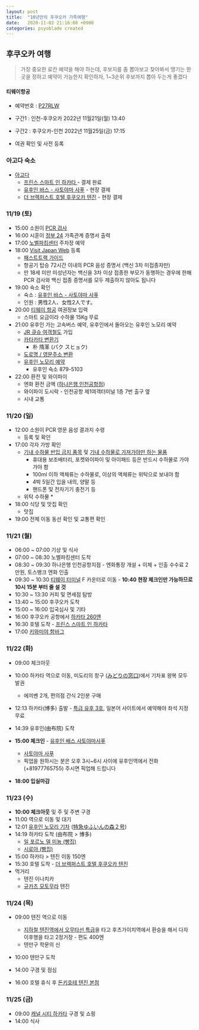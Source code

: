 ```yaml
---
layout: post
title:  "10년만의 후쿠오카 가족여행"
date:   2020-11-02 21:16:00 +0900
categories: psyoblade created
---
```


## 후쿠오카 여행

>  가장 중요한 료칸 예약을 해야 하는데, 후보지를 좀 뽑아보고 찾아봐서 땡기는 한 곳을 정하고 예약이 가능한지 확인하자, 1~3순위 후보까지 뽑아 두는게 좋겠다

#### 티웨이항공

*  예약번호 : [P27RLW](https://www.twayair.com/app/reservation/reservationDetail?encPnrNumber=Kh4c6dppilhA%2B9wzyqQwnw%3D%3D)

*  구간1 : 인천-후쿠오카 2022년 11월21일(월) 13:40

*  구간2 : 후쿠오카-인천 2022년 11월25일(금) 17:15

* 여권 확인 및 사전 등록

### 아고다 숙소

* [아고다](https://www.agoda.com/) 
  * [프린스 스마트 인 하카타 ](https://www.agoda.com/ko-kr/ko-kr/prince-smart-inn-hakata/hotel/fukuoka-jp.html) - 결제 완료
  * [유후인 바스 - 사토야마 사푸](https://www.satoyamasafu.com/) - 현장 결제
  * [더 브렉퍼스트 호텔 후쿠오카 텐진](https://www.agoda.com/ko-kr/ko-kr/hotel-wbf-fukuoka-tenjin-minami/hotel/fukuoka-jp.html) - 현장 결제

### 11/19 (토)

* 15:00 소원이 [PCR 검사](http://www.365openmd.com/) 
* 16:00 시훈이 [정부 24](https://www.gov.kr/main?a=AA020InfoCappViewApp&CappBizCD=97400000004) 가족관계 증명서 출력
* 17:00 [노벨파킹센터](http://m.nobelparking.com/page/page21) 주차장 예약
* 18:00 [Visit Japan Web](https://www.vjw.digital.go.jp/main/#/vjwpco001) 등록
  * [패스트트랙 가이드](https://www.hco.mhlw.go.jp/kr/)
  * 항공기 탑승 72시간 이내의 PCR 음성 증명서 (백신 3차 미접종자만)
  * 만 18세 미만 미성년자는 백신을 3차 이상 접종한 부모가 동행하는 경우에 한해 PCR 검사와 백신 접종 증명서를 모두 제출하지 않아도 됩니다
* 19:00 숙소 확인
  * 숙소 : [유후인 바스 - 사토야마 사푸](https://www.satoyamasafu.com/)
  * 인원 : 男性2人、女性2人です。
* 20:00 [티웨이 항공](https://www.twayair.com/app/main) 여권정보 입력
  * 스마트 요금이라 수하물 15Kg 무료
* 21:00 유후인 가는 고속버스 예약, 유후인에서 돌아오는 유후인 노모리 예약
  * [JR 큐슈 여객철도](https://www.jrkyushu.co.jp/) 가입
  * [카타카타 변환기](https://enjoyjapan.co.kr/hangul_name_to_japanese_katakana_converter.php)
    * 朴 隋革 (パク スヒョク)
  * [도로명 / 영문주소 변환](https://www.juso.go.kr/openIndexPage.do)
  * [유후인 노모리 예약](https://iliketrip.net/3917)
    * 유후인 숙소 879-5103
* 22:00 환전 및 와이파이
  * 엔화 환전 금액 ([하나은행 인천공항점](https://goo.gl/maps/X1we4E9YbMD4BTLZA))
  * 와이파이 도시락 - 인천공항 제1여객터미널 1층 7번 출구 옆
  * 시내 교통

### 11/20 (일)

* 12:00 소원이 PCR 영문 음성 결과지 수령
  * 등록 및 확인
* 17:00 각자 가방 확인
  * [기내 수하물 반입 금지 품목](https://www.koreanair.com/kr/ko/airport/baggage/restricted-items/carry-on) 및 [기내 수하물로 가져가야만 하는 물품](https://brunch.co.kr/@hotelscomkr/460)
    * 휴대용 보조배터리, 포켓와이파이 및 아이패드 등은 반드시 수하물로 가야가야 함
    * 100ml 이하 액체류는 수하물로, 이상의 액체류는 위탁으로 보내야 함
    * 4박 5일간 입을 내의, 양말 등
    * 핸드폰 및 전자기기 충전기 등
  * 위탁 수하물
    * 
* 18:00 식당 및 맛집 확인
  * 맛집
* 19:00 전체 이동 동선 확인 및 교통편 확인

### 11/21 (월)

* 06:00 ~ 07:00 기상 및 식사
* 07:00 ~ 08:30 노벨파킹센터 도착
* 08:30 ~ 09:30 하나은행 인천공항지점 - 엔화통장 개설 + 이체 + 인출 수수료 2만원, 토스뱅크 엔화 인출
* 09:30 ~ 10:30 [티웨이 터미널](https://www.twayair.com/app/serviceInfo/airportCounter?searchKeyword=&searchConti=JAP) F 카운터로 이동 - **10:40 현장 체크인만 가능하므로 10시 15분 부터 줄 설 것**
* 10:30 ~ 13:30 커피 및 면세점 탐방
* 13:40 ~ 15:00 후쿠오카 도착
* 15:00 ~ 16:00 입국심사 및 기타
* 16:00 후쿠오카 공항에서 [하카타 260엔](https://subway.city.fukuoka.lg.jp/kor/fare/one/)
* 16:30 호텔 도착 - [프린스 스마트 인 하카타](https://www.agoda.com/ko-kr/ko-kr/prince-smart-inn-hakata/hotel/fukuoka-jp.html)
* 17:00 [키와미야 함바그](https://goo.gl/maps/SR3Ea68YiMZqKbWq9) 

### 11/22 (화)

* 09:00 체크아웃
* 10:00 하카타 역으로 이동, 미도리의 창구 ([みどりの窓口](https://goo.gl/maps/1pECu8BvptkVgysu6))에서 기차표 왕복 모두 발권
  * 에끼벤 2개, 편의점 간식 2인분 구매

* 12:13 하카타(博多) 출발 - [특급 유후 3호](https://train.yoyaku.jrkyushu.co.jp/), 일본어 사이트에서 예약해야 좌석 지정 무료
* 14:39 유후인(由布院) 도착
* **15:00 체크인** - [유후인 배스 사토야마사푸](https://goo.gl/maps/RzHyvgSxuKR33qhR8)
  * [사토야마 사푸](https://www.satoyamasafu.com/en/spa/index.html)
  * 픽업을 원하시는 분은 오후 3시~6시 사이에 유후인역에서 전화 (+81977765755) 주시면 픽업해 드립니다

* **18:00 입실마감**

### 11/23 (수)

* **10:00 체크아웃**  및 주 및 주변 구경
* 11:00 역으로 이동 및 대기
* 12:01  [유후인 노모리 기차](https://iliketrip.net/3917) ([特急ゆふいんの森２号](https://train.yoyaku.jrkyushu.co.jp/))
* 14:19 하카타 도착 (由布院 > 博多) 
  - [일 포르노 델 미뇽 (빵집)](https://goo.gl/maps/LcdnLsWFqc3Ruj9B7)
  - [시로야 (빵집)](https://goo.gl/maps/BMXyqujGBY4HfYR16) 
* 15:00 하카타 > 텐진 이동 150엔
* 15:30 호텔 도착 - [더 브렉퍼스트 호텔 후쿠오카 텐진](https://www.agoda.com/ko-kr/ko-kr/hotel-wbf-fukuoka-tenjin-minami/hotel/fukuoka-jp.html)
* 먹거리
  * 텐진 이나치카
  * [규카츠 모토무라](https://g.page/gyukatsu_fukuoka-tenjin?share) 텐진

### 11/24 (목)

* 09:00 텐진 역으로 이동 
  * [지하철 텐진역에서 오무타선 특급](https://librewiki.net/wiki/%ED%85%90%EC%A7%84%EC%98%A4%EB%AC%B4%ED%83%80%EC%84%A0)을 타고 후츠가이치역에서 환승을 해서 다자이후행을 타고 2정거장 - 편도 400엔
  * 텐만구 학문의 신

* 10:00 텐만구 도착
* 14:00 구경 및 점심
* 16:00 호텔 휴식 후 [돈키호테 텐진 본점](https://goo.gl/maps/HbsSHoTGta7UfMUPA)

### 11/25 (금)

* 09:00 [캐널 시티 하카타](https://goo.gl/maps/8nhnBay68bjwwQ9t6) 구경 및 쇼핑
* 14:00 식사
